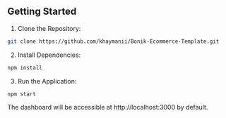 ## Getting Started

1. Clone the Repository:
```bash
git clone https://github.com/khaymanii/Bonik-Ecommerce-Template.git
```
2. Install Dependencies:
```bash
npm install
```
3. Run the Application:
```bash
npm start
```
The dashboard will be accessible at http://localhost:3000 by default.
